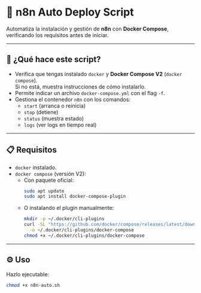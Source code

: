 # 🚀 n8n Auto Deploy Script

Automatiza la instalación y gestión de **n8n** con **Docker Compose**, verificando los requisitos antes de iniciar.

---

## 🧠 ¿Qué hace este script?

- Verifica que tengas instalado `docker` y **Docker Compose V2** (`docker compose`).  
  Si no está, muestra instrucciones de cómo instalarlo.  
- Permite indicar un archivo `docker-compose.yml` con el flag `-f`.  
- Gestiona el contenedor `n8n` con los comandos:  
  - `start` (arranca o reinicia)  
  - `stop` (detiene)  
  - `status` (muestra estado)  
  - `logs` (ver logs en tiempo real)

---

## 📋 Requisitos

- `docker` instalado.  
- `docker compose` (versión V2):  
  - Con paquete oficial:
    ```bash
    sudo apt update
    sudo apt install docker-compose-plugin
    ```  
  - O instalando el plugin manualmente:
    ```bash
    mkdir -p ~/.docker/cli-plugins
    curl -SL "https://github.com/docker/compose/releases/latest/download/docker-compose-$(uname -s)-$(uname -m)" \
      -o ~/.docker/cli-plugins/docker-compose
    chmod +x ~/.docker/cli-plugins/docker-compose
    ```

---

## ⚙️ Uso

Hazlo ejecutable:

```bash
chmod +x n8n-auto.sh
